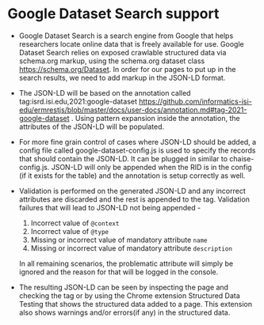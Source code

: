# Google Dataset Search support

- Google Dataset Search is a search engine from Google that helps researchers locate online data that is freely available for use. Google Dataset Search relies on exposed crawlable structured data via schema.org markup, using the schema.org dataset class https://schema.org/Dataset. In order for our pages to put up in the search results, we need to add markup in the JSON-LD format. 


- The JSON-LD will be based on the annotation called tag:isrd.isi.edu,2021:google-dataset https://github.com/informatics-isi-edu/ermrestjs/blob/master/docs/user-docs/annotation.md#tag-2021-google-dataset . Using pattern expansion inside the annotation, the attributes of the JSON-LD will be populated.

- For more fine grain control of cases where JSON-LD should be added, a config file called google-dataset-config.js is used to specify the records that should contain the JSON-LD. It can be plugged in similar to chaise-config.js. JSON-LD will only be appended when the RID is in the config (if it exists for the table) and the annotation is setup correctly as well.


- Validation is performed on the generated JSON-LD and any incorrect attributes are discarded and the rest is appended to the <head> tag. Validation failures that will lead to JSON-LD not being appended - 
  1. Incorrect value of `@context`
  2. Incorrect value of `@type`
  3. Missing or incorrect value of mandatory attribute `name`
  4. Missing or incorrect value of mandatory attribute `description`
   
  In all remaining scenarios, the problematic attribute will simply be ignored and the reason for that will be logged in the console. 

- The resulting JSON-LD can be seen by inspecting the page and checking the <head> tag or by using the Chrome extension Structured Data Testing that shows the structured data added to a page. This extension also shows warnings and/or errors(if any) in the structured data.